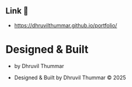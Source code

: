 ## Link 🔗

* https://dhruvilthummar.github.io/portfolio/

# Designed & Built 
- by Dhruvil Thummar

* Designed & Built by Dhruvil Thummar © 2025